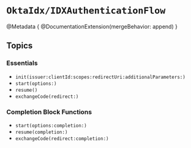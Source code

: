 # ``OktaIdx/IDXAuthenticationFlow``

@Metadata {
    @DocumentationExtension(mergeBehavior: append)
}

## Topics

### Essentials

- ``init(issuer:clientId:scopes:redirectUri:additionalParameters:)``
- ``start(options:)``
- ``resume()``
- ``exchangeCode(redirect:)``

### Completion Block Functions

- ``start(options:completion:)``
- ``resume(completion:)``
- ``exchangeCode(redirect:completion:)``

